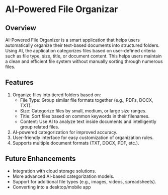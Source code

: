 # AI-Powered File Organizar

## Overview

AI-Powered File Organizer is a smart application that helps users automatically organize their text-based documents into structured folders. Using AI, the application categorizes files based on user-defined criteria such as file type, size, title, or document content. This helps users maintain a clean and efficient file system without manually sorting through numerous files.

## Features
1. Organize files into tiered folders based on:
    - File Type: Group similar file formats together (e.g., PDFs, DOCX, TXT).
    - Size: Categorize files by small, medium, or large size ranges.
    - Title: Sort files based on common keywords in their filenames.
    - Content: Use AI to analyze text inside documents and intelligently group related files.
2. AI-powered categorization for improved accuracy.
3. User-friendly interface for easy customization of organization rules.
4. Supports multiple document formats (TXT, DOCX, PDF, etc.).

## Future Enhancements
- Integration with cloud storage solutions.
- More advanced AI-based categorization models.
- Support for additional file types (e.g., images, videos, spreadsheets).
- Converting into a desktop/mobile app